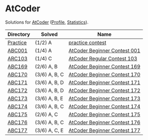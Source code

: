 <!-- SPDX-License-Identifier: X11 -->
# AtCoder

Solutions for [AtCoder](https://atcoder.jp/) ([Profile](https://atcoder.jp/users/jthvai), [Statistics](https://kenkoooo.com/atcoder#/user/jthvai)).

| Directory               | Solved        | Name
| ---                     | ---           | ---
| [Practice](./Practice/) | (1/2) A       | [practice contest](https://atcoder.jp/contests/practice)
| [ABC001](./ABC001/)     | (1/4) A       | [AtCoder Beginner Contest 001](https://atcoder.jp/contests/abc001)
| [ARC103](./ARC103/)     | (1/4) C       | [AtCoder Regular Contest 103](https://atcoder.jp/contests/arc103)
| [ABC169](./ABC169/)     | (2/6) A, B    | [AtCoder Beginner Contest 169](https://atcoder.jp/contests/abc169)
| [ABC170](./ABC170/)     | (3/6) A, B, C | [AtCoder Beginner Contest 170](https://atcoder.jp/contests/abc170)
| [ABC171](./ABC171/)     | (3/6) A, B, D | [AtCoder Beginner Contest 171](https://atcoder.jp/contests/abc171)
| [ABC172](./ABC172/)     | (3/6) A, B, D | [AtCoder Beginner Contest 172](https://atcoder.jp/contests/abc172)
| [ABC173](./ABC173/)     | (3/6) A, B, E | [AtCoder Beginner Contest 173](https://atcoder.jp/contests/abc173)
| [ABC174](./ABC174/)     | (3/6) A, B, C | [AtCoder Beginner Contest 174](https://atcoder.jp/contests/abc174)
| [ABC175](./ABC175/)     | (2/6) A, C    | [AtCoder Beginner Contest 175](https://atcoder.jp/contests/abc175)
| [ABC176](./ABC176/)     | (3/6) A, B, C | [AtCoder Beginner Contest 176](https://atcoder.jp/contests/abc176)
| [ABC177](./ABC177/)     | (3/6) A, C, E | [AtCoder Beginner Contest 177](https://atcoder.jp/contests/abc177)
